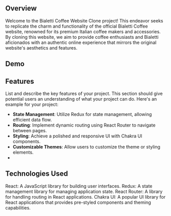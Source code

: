 ## Overview
Welcome to the Bialetti Coffee Website Clone project! This endeavor seeks to replicate the charm and functionality of the official Bialetti Coffee website, renowned for its premium Italian coffee makers and accessories. By cloning this website, we aim to provide coffee enthusiasts and Bialetti aficionados with an authentic online experience that mirrors the original website's aesthetics and features.
## Demo

## Features

List and describe the key features of your project. This section should give potential users an understanding of what your project can do. Here's an example for your project:
- **State Management**: Utilize Redux for state management, allowing efficient data flow.
- **Routing**: Implement dynamic routing using React Router to navigate between pages.
- **Styling**: Achieve a polished and responsive UI with Chakra UI components.
- **Customizable Themes**: Allow users to customize the theme or styling elements.
- 
## Technologies Used

React: A JavaScript library for building user interfaces.
Redux: A state management library for managing application state.
React Router: A library for handling routing in React applications.
Chakra UI: A popular UI library for React applications that provides pre-styled components and theming capabilities.
